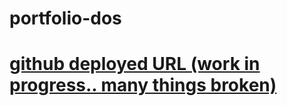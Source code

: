 # portfolio-dos

# [github deployed URL (work in progress.. many things broken)](https://evanjosephcode.github.io/portfolio-dos/index.html)